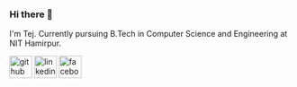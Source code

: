 ### Hi there 👋

I'm Tej. Currently pursuing B.Tech in Computer Science and Engineering at NIT Hamirpur.

[<img src='https://cdn.jsdelivr.net/npm/simple-icons@3.0.1/icons/github.svg' alt='github' height='40'>](https://github.com/tyadav4268)  [<img src='https://cdn.jsdelivr.net/npm/simple-icons@3.0.1/icons/linkedin.svg' alt='linkedin' height='40'>](https://www.linkedin.com/in/tejpratapyadav/)  [<img src='https://cdn.jsdelivr.net/npm/simple-icons@3.0.1/icons/facebook.svg' alt='facebook' height='40'>](https://www.facebook.com/pratap4268/)  
